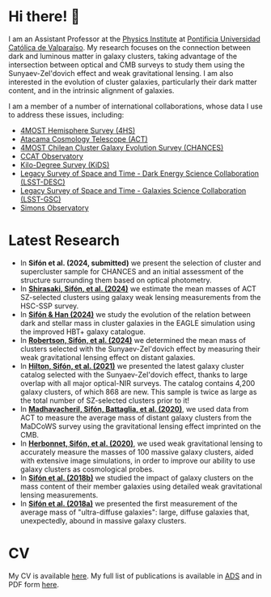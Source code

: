 #   Hi there! 👋
<!--
**cristobal-sifon/cristobal-sifon** is a ✨ _special_ ✨ repository because its `README.md` (this file) appears on your GitHub profile.

Here are some ideas to get you started:

- 🔭 I’m currently working on ...
- 🌱 I’m currently learning ...
- 👯 I’m looking to collaborate on ...
- 🤔 I’m looking for help with ...
- 💬 Ask me about ...
- 📫 How to reach me: ...
- 😄 Pronouns: ...
- ⚡ Fun fact: ...
-->

I am an Assistant Professor at the [Physics Institute](https://fis.ucv.cl) at [Pontificia Universidad Católica de Valparaíso](http://pucv.cl/). My research focuses on the connection between dark and luminous matter in galaxy clusters, taking advantage of the intersection between optical and CMB surveys to study them using the Sunyaev-Zel'dovich effect and weak gravitational lensing. I am also interested in the evolution of cluster galaxies, particularly their dark matter content, and in the intrinsic alignment of galaxies.

I am a member of a number of international collaborations, whose data I use to address these issues, including:
* [4MOST Hemisphere Survey (4HS)](https://4mosthemispheresurvey.github.io/)
* [Atacama Cosmology Telescope (ACT)](https://act.princeton.edu/)
* [4MOST Chilean Cluster Galaxy Evolution Survey (CHANCES)](https://chances.uda.cl/)
* [CCAT Observatory](https://www.ccatobservatory.org/)
* [Kilo-Degree Survey (KiDS)](https://kids.strw.leidenuniv.nl/)
* [Legacy Survey of Space and Time - Dark Energy Science Collaboration (LSST-DESC)](https://lsstdesc.org/)
* [Legacy Survey of Space and Time - Galaxies Science Collaboration (LSST-GSC)](https://sites.google.com/view/lsstgsc/home)
* [Simons Observatory](https://simonsobservatory.org/)

Latest Research
===============

* In **Sifón et al. (2024, submitted)** we present the selection of cluster and supercluster sample for CHANCES and an initial assessment of the structure surrounding them based on optical photometry.
* In [**Shirasaki, Sifón, et al. (2024)**](https://ui.adsabs.harvard.edu/abs/2024arXiv240708201S/abstract) we estimate the mean masses of ACT SZ-selected clusters using galaxy weak lensing measurements from the HSC-SSP survey.
* In [**Sifón & Han (2024)**](https://ui.adsabs.harvard.edu/abs/2024A&A...686A.163S/abstract) we study the evolution of the relation between dark and stellar mass in cluster galaxies in the EAGLE simulation using the improved HBT+ galaxy catalogue.
* In [**Robertson, Sifón, et al. (2024)**](https://ui.adsabs.harvard.edu/abs/2024A&A...681A..87R/abstract) we determined the mean mass of clusters selected with the Sunyaev-Zel'dovich effect by measuring their weak gravitational lensing effect on distant galaxies.
* In [**Hilton, Sifón, et al. (2021)**](https://arxiv.org/abs/2009.11043) we presented the latest galaxy cluster catalog selected with the Sunyaev-Zel'dovich effect, thanks to large overlap with all major optical-NIR surveys. The catalog contains 4,200 galaxy clusters, of which 868 are new. This sample is twice as large as the total number of SZ-selected clusters prior to it!
* In [**Madhavacheril, Sifón, Battaglia, et al. (2020)**](https://arxiv.org/abs/2009.07772), we used data from ACT to measure the average mass of distant galaxy clusters from the MaDCoWS survey using the gravitational lensing effect imprinted on the CMB.
* In [**Herbonnet, Sifón, et al. (2020)**](https://arxiv.org/abs/1912.04414), we used weak gravitational lensing to accurately measure the masses of 100 massive galaxy clusters, aided with extensive image simulations, in order to improve our ability to use galaxy clusters as cosmological probes.
* In [**Sifón et al. (2018b)**](https://arxiv.org/abs/1706.06125) we studied the impact of galaxy clusters on the mass content of their member galaxies using detailed weak gravitational lensing measurements.
* In [**Sifón et al. (2018a)**](https://arxiv.org/abs/1704.07847) we presented the first measurement of the average mass of "ultra-diffuse galaxies": large, diffuse galaxies that, unexpectedly, abound in massive galaxy clusters.

CV
==

My CV is available [here](https://github.com/cristobal-sifon/cv/blob/master/Sifon_CV.pdf). My full list of publications is available in [ADS](https://goo.gl/LAu9G4) and in PDF form [here](https://github.com/cristobal-sifon/cv/blob/master/Sifon_publications.pdf).
